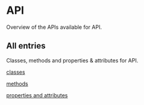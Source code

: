 [
This is a templated file. Adding content to this file may result in it being
reverted. Instead, if you want to place additional content, create an
"overview_content.md" file in `docs/` directory. The Sphinx tool will
pick up on the content and merge the content.
]: #

#  API

Overview of the APIs available for  API.

## All entries

Classes, methods and properties & attributes for
 API.

[classes](https://cloud.google.com/python/docs/reference/google-cloud-managedkafka-schemaregistry/latest/summary_class.html)

[methods](https://cloud.google.com/python/docs/reference/google-cloud-managedkafka-schemaregistry/latest/summary_method.html)

[properties and
attributes](https://cloud.google.com/python/docs/reference/google-cloud-managedkafka-schemaregistry/latest/summary_property.html)
